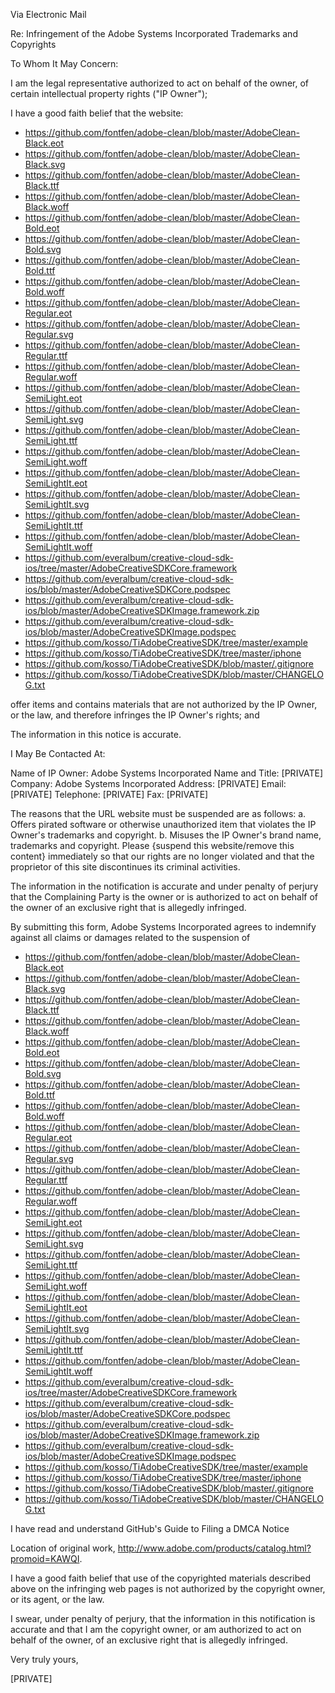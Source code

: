 Via Electronic Mail

Re: Infringement of the Adobe Systems Incorporated Trademarks and Copyrights

To Whom It May Concern:

I am the legal representative authorized to act on behalf of the owner, of certain intellectual property rights ("IP Owner");

I have a good faith belief that the website:

- https://github.com/fontfen/adobe-clean/blob/master/AdobeClean-Black.eot
- https://github.com/fontfen/adobe-clean/blob/master/AdobeClean-Black.svg
- https://github.com/fontfen/adobe-clean/blob/master/AdobeClean-Black.ttf
- https://github.com/fontfen/adobe-clean/blob/master/AdobeClean-Black.woff
- https://github.com/fontfen/adobe-clean/blob/master/AdobeClean-Bold.eot
- https://github.com/fontfen/adobe-clean/blob/master/AdobeClean-Bold.svg
- https://github.com/fontfen/adobe-clean/blob/master/AdobeClean-Bold.ttf
- https://github.com/fontfen/adobe-clean/blob/master/AdobeClean-Bold.woff
- https://github.com/fontfen/adobe-clean/blob/master/AdobeClean-Regular.eot
- https://github.com/fontfen/adobe-clean/blob/master/AdobeClean-Regular.svg
- https://github.com/fontfen/adobe-clean/blob/master/AdobeClean-Regular.ttf
- https://github.com/fontfen/adobe-clean/blob/master/AdobeClean-Regular.woff
- https://github.com/fontfen/adobe-clean/blob/master/AdobeClean-SemiLight.eot
- https://github.com/fontfen/adobe-clean/blob/master/AdobeClean-SemiLight.svg
- https://github.com/fontfen/adobe-clean/blob/master/AdobeClean-SemiLight.ttf
- https://github.com/fontfen/adobe-clean/blob/master/AdobeClean-SemiLight.woff
- https://github.com/fontfen/adobe-clean/blob/master/AdobeClean-SemiLightIt.eot
- https://github.com/fontfen/adobe-clean/blob/master/AdobeClean-SemiLightIt.svg
- https://github.com/fontfen/adobe-clean/blob/master/AdobeClean-SemiLightIt.ttf
- https://github.com/fontfen/adobe-clean/blob/master/AdobeClean-SemiLightIt.woff
- https://github.com/everalbum/creative-cloud-sdk-ios/tree/master/AdobeCreativeSDKCore.framework
- https://github.com/everalbum/creative-cloud-sdk-ios/blob/master/AdobeCreativeSDKCore.podspec
- https://github.com/everalbum/creative-cloud-sdk-ios/blob/master/AdobeCreativeSDKImage.framework.zip
- https://github.com/everalbum/creative-cloud-sdk-ios/blob/master/AdobeCreativeSDKImage.podspec
- https://github.com/kosso/TiAdobeCreativeSDK/tree/master/example
- https://github.com/kosso/TiAdobeCreativeSDK/tree/master/iphone
- https://github.com/kosso/TiAdobeCreativeSDK/blob/master/.gitignore
- https://github.com/kosso/TiAdobeCreativeSDK/blob/master/CHANGELOG.txt

offer items and contains materials that are not authorized by the IP Owner, or the law, and therefore infringes the IP Owner's rights; and

The information in this notice is accurate.

I May Be Contacted At:

Name of IP Owner: Adobe Systems Incorporated
Name and Title: [PRIVATE]
Company: Adobe Systems Incorporated
Address: [PRIVATE]
Email: [PRIVATE]
Telephone: [PRIVATE]
Fax: [PRIVATE]

The reasons that the URL website must be suspended are as follows: a. Offers pirated software or otherwise unauthorized item that violates the IP Owner's trademarks and copyright. b. Misuses the IP Owner's brand name, trademarks and copyright.
Please {suspend this website/remove this content} immediately so that our rights are no longer violated and that the proprietor of this site discontinues its criminal activities.

The information in the notification is accurate and under penalty of perjury that the Complaining Party is the owner or is authorized to act on behalf of the owner of an exclusive right that is allegedly infringed.

By submitting this form, Adobe Systems Incorporated agrees to indemnify against all claims or damages related to the suspension of

- https://github.com/fontfen/adobe-clean/blob/master/AdobeClean-Black.eot
- https://github.com/fontfen/adobe-clean/blob/master/AdobeClean-Black.svg
- https://github.com/fontfen/adobe-clean/blob/master/AdobeClean-Black.ttf
- https://github.com/fontfen/adobe-clean/blob/master/AdobeClean-Black.woff
- https://github.com/fontfen/adobe-clean/blob/master/AdobeClean-Bold.eot
- https://github.com/fontfen/adobe-clean/blob/master/AdobeClean-Bold.svg
- https://github.com/fontfen/adobe-clean/blob/master/AdobeClean-Bold.ttf
- https://github.com/fontfen/adobe-clean/blob/master/AdobeClean-Bold.woff
- https://github.com/fontfen/adobe-clean/blob/master/AdobeClean-Regular.eot
- https://github.com/fontfen/adobe-clean/blob/master/AdobeClean-Regular.svg
- https://github.com/fontfen/adobe-clean/blob/master/AdobeClean-Regular.ttf
- https://github.com/fontfen/adobe-clean/blob/master/AdobeClean-Regular.woff
- https://github.com/fontfen/adobe-clean/blob/master/AdobeClean-SemiLight.eot
- https://github.com/fontfen/adobe-clean/blob/master/AdobeClean-SemiLight.svg
- https://github.com/fontfen/adobe-clean/blob/master/AdobeClean-SemiLight.ttf
- https://github.com/fontfen/adobe-clean/blob/master/AdobeClean-SemiLight.woff
- https://github.com/fontfen/adobe-clean/blob/master/AdobeClean-SemiLightIt.eot
- https://github.com/fontfen/adobe-clean/blob/master/AdobeClean-SemiLightIt.svg
- https://github.com/fontfen/adobe-clean/blob/master/AdobeClean-SemiLightIt.ttf
- https://github.com/fontfen/adobe-clean/blob/master/AdobeClean-SemiLightIt.woff
- https://github.com/everalbum/creative-cloud-sdk-ios/tree/master/AdobeCreativeSDKCore.framework
- https://github.com/everalbum/creative-cloud-sdk-ios/blob/master/AdobeCreativeSDKCore.podspec
- https://github.com/everalbum/creative-cloud-sdk-ios/blob/master/AdobeCreativeSDKImage.framework.zip
- https://github.com/everalbum/creative-cloud-sdk-ios/blob/master/AdobeCreativeSDKImage.podspec
- https://github.com/kosso/TiAdobeCreativeSDK/tree/master/example
- https://github.com/kosso/TiAdobeCreativeSDK/tree/master/iphone
- https://github.com/kosso/TiAdobeCreativeSDK/blob/master/.gitignore
- https://github.com/kosso/TiAdobeCreativeSDK/blob/master/CHANGELOG.txt



I have read and understand GitHub's Guide to Filing a DMCA Notice

Location of original work, http://www.adobe.com/products/catalog.html?promoid=KAWQI.

I have a good faith belief that use of the copyrighted materials described above on the infringing web pages is not authorized by the copyright owner, or its agent, or the law.

I swear, under penalty of perjury, that the information in this notification is accurate and that I am the copyright owner, or am authorized to act on behalf of the owner, of an exclusive right that is allegedly infringed.

Very truly yours,

[PRIVATE]
